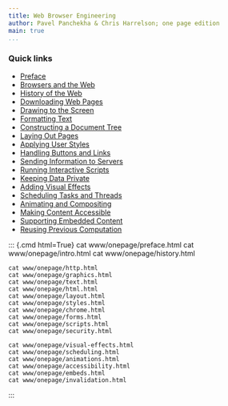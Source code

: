 ```yaml
---
title: Web Browser Engineering
author: Pavel Panchekha & Chris Harrelson; one page edition
main: true
...
```


### Quick links

- [Preface](#preface)
- [Browsers and the Web](#intro)
- [History of the Web](#history)
- [Downloading Web Pages](#http)
- [Drawing to the Screen](#graphics)
- [Formatting Text](#text)
- [Constructing a Document Tree](#html)
- [Laying Out Pages](#layout)
- [Applying User Styles](#styles)
- [Handling Buttons and Links](#chrome)
- [Sending Information to Servers](#forms)
- [Running Interactive Scripts](#scripts)
- [Keeping Data Private](#security)
- [Adding Visual Effects](#visual-effects)
- [Scheduling Tasks and Threads](#scheduling)
- [Animating and Compositing](#animations)
- [Making Content Accessible](#accessibility)
- [Supporting Embedded Content](#embeds)
- [Reusing Previous Computation](#invalidation)

::: {.cmd html=True}
    cat www/onepage/preface.html
    cat www/onepage/intro.html
    cat www/onepage/history.html

    cat www/onepage/http.html
    cat www/onepage/graphics.html
    cat www/onepage/text.html
    cat www/onepage/html.html
    cat www/onepage/layout.html
    cat www/onepage/styles.html
    cat www/onepage/chrome.html
    cat www/onepage/forms.html
    cat www/onepage/scripts.html
    cat www/onepage/security.html

    cat www/onepage/visual-effects.html
    cat www/onepage/scheduling.html
    cat www/onepage/animations.html
    cat www/onepage/accessibility.html
    cat www/onepage/embeds.html
    cat www/onepage/invalidation.html
:::
